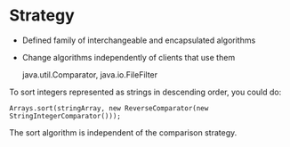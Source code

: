 Strategy
========

* Defined family of interchangeable and encapsulated algorithms
* Change algorithms independently of clients that use them

  java.util.Comparator, java.io.FileFilter

To sort integers represented as strings in descending order, you could do:

    Arrays.sort(stringArray, new ReverseComparator(new StringIntegerComparator()));

The sort algorithm is independent of the comparison strategy.